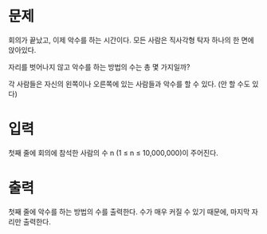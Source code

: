 
# 문제

회의가 끝났고, 이제 악수를 하는 시간이다. 모든 사람은 직사각형 탁자 하나의 한 면에 앉아있다.

자리를 벗어나지 않고 악수를 하는 방법의 수는 총 몇 가지일까?

각 사람들은 자신의 왼쪽이나 오른쪽에 있는 사람들과 악수를 할 수 있다. (안 할 수도 있다)

# 입력

첫째 줄에 회의에 참석한 사람의 수 n (1 ≤ n ≤ 10,000,000)이 주어진다.

# 출력

첫째 줄에 악수를 하는 방법의 수를 출력한다. 수가 매우 커질 수 있기 때문에, 마지막 자리만 출력한다.
